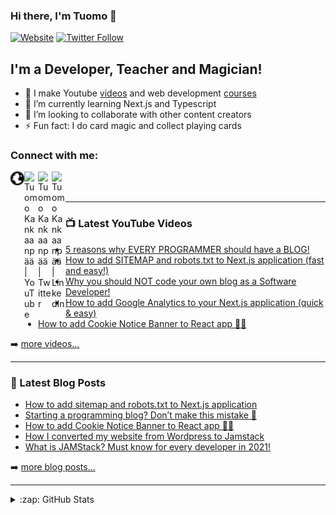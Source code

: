 ### Hi there, I'm Tuomo 👋

[![Website](https://img.shields.io/website?label=tuomokankaanpaa.com&style=for-the-badge&url=https%3A%2F%2Ftuomokankaanpaa.com)](https://tuomokankaanpaa.com)
[![Twitter Follow](https://img.shields.io/twitter/follow/tumee?color=1DA1F2&logo=twitter&style=for-the-badge)](https://twitter.com/intent/follow?original_referer=https%3A%2F%2Fgithub.com%2Ftumetus&screen_name=tumee)

## I'm a Developer, Teacher and Magician!

- 🔭 I make Youtube [videos][youtube] and web development [courses][courses]
- 🌱 I’m currently learning Next.js and Typescript
- 👯 I’m looking to collaborate with other content creators
- ⚡ Fun fact: I do card magic and collect playing cards
### Connect with me:

[<img align="left" alt="tuomokankaanpaa.com" width="22px" src="https://raw.githubusercontent.com/iconic/open-iconic/master/svg/globe.svg" />][website]
[<img align="left" alt="Tuomo Kankaanpää | YouTube" width="22px" src="https://cdn.jsdelivr.net/npm/simple-icons@v3/icons/youtube.svg" />][youtube]
[<img align="left" alt="Tuomo Kankaanpää | Twitter" width="22px" src="https://cdn.jsdelivr.net/npm/simple-icons@v3/icons/twitter.svg" />][twitter]
[<img align="left" alt="Tuomo Kankaanpää | LinkedIn" width="22px" src="https://cdn.jsdelivr.net/npm/simple-icons@v3/icons/linkedin.svg" />][linkedin]

<br />
<br />

---

### 📺 Latest YouTube Videos

<!-- YOUTUBE:START -->
- [5 reasons why EVERY PROGRAMMER should have a BLOG!](https://www.youtube.com/watch?v=IEV7AKtLmwI)
- [How to add SITEMAP and robots.txt to Next.js application (fast and easy!)](https://www.youtube.com/watch?v=rIh-VelVzgc)
- [Why you should NOT code your own blog as a Software Developer!](https://www.youtube.com/watch?v=v3fIUN5tndI)
- [How to add Google Analytics to your Next.js application (quick & easy)](https://www.youtube.com/watch?v=uwDFNJ01HxE)
- [How to add Cookie Notice Banner to React app 👨‍💻](https://www.youtube.com/watch?v=IqhfPrv0NZk)
<!-- YOUTUBE:END -->

➡️ [more videos...][youtube]

---

### 📕 Latest Blog Posts

<!-- BLOG-POST-LIST:START -->
- [How to add sitemap and robots.txt to Next.js application](https://dev.to/tumee/how-to-add-sitemap-and-robots-txt-to-next-js-application-24hd)
- [Starting a programming blog? Don’t make this mistake 🚫](https://dev.to/tumee/starting-a-programming-blog-don-t-make-this-mistake-2g0a)
- [How to add Cookie Notice Banner to React app 👨‍💻](https://dev.to/tumee/how-to-add-cookie-notice-banner-to-react-app-9e3)
- [How I converted my website from Wordpress to Jamstack](https://dev.to/tumee/how-i-converted-my-website-from-wordpress-to-jamstack-5hd8)
- [What is JAMStack? Must know for every developer in 2021!](https://dev.to/tumee/what-is-jamstack-must-know-for-every-developer-in-2021-26gl)
<!-- BLOG-POST-LIST:END -->

➡️ [more blog posts...][blog]

---

<details>
  <summary>:zap: GitHub Stats</summary>

  <img align="left" alt="Tuomo's GitHub Stats" src="https://github-readme-stats.vercel.app/api?username=tumetus&theme=algolia&show_icons=true&hide_border=true" />

</details>

[website]: https://tuomokankaanpaa.com
[blog]: https://tuomokankaanpaa.com/blog
[courses]: http://tuomokankaanpaa.com/courses
[twitter]: https://twitter.com/tumee
[youtube]: https://www.youtube.com/channel/UC34UXFLKqdW3cpk5CBu2Siw
[linkedin]: https://linkedin.com/in/tuomo-kankaanpää-2a0a9753
